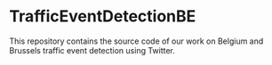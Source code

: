 # TrafficEventDetectionBE
This repository contains the source code of our work on Belgium and Brussels traffic event detection using Twitter.   
